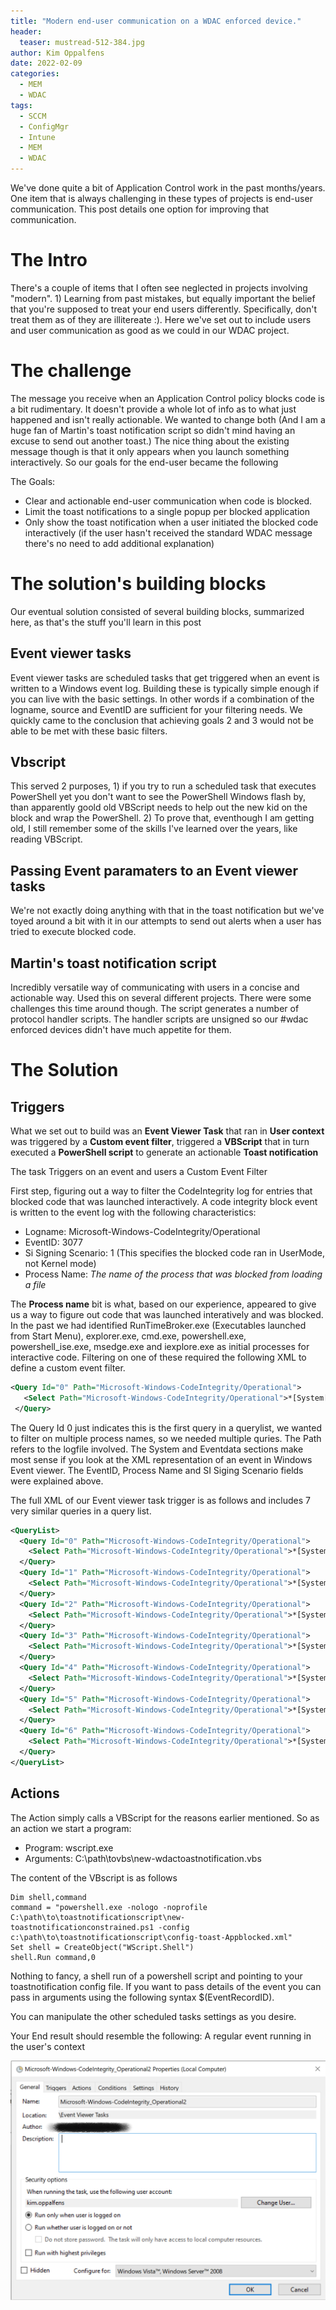 ```yaml
---
title: "Modern end-user communication on a WDAC enforced device."
header:
  teaser: mustread-512-384.jpg
author: Kim Oppalfens
date: 2022-02-09
categories:
  - MEM
  - WDAC
tags:
  - SCCM
  - ConfigMgr
  - Intune
  - MEM
  - WDAC
---
```


We've done quite a bit of Application Control work in the past months/years. One item that is always challenging in these types of projects is end-user communication. This post details one option for improving that communication.

# The Intro #
There's a couple of items that I often see neglected in projects involving "modern". 1) Learning from past mistakes, but equally important the belief that you're supposed to treat your end users differently. Specifically, don't treat them as of they are illitereate :). Here we've set out to include users and user communication as good as we could in our WDAC project.

# The challenge #
The message you receive when an Application Control policy blocks code is a bit rudimentary. It doesn't provide a whole lot of info as to what just happened and isn't really actionable. We wanted to change both (And I am a huge fan of Martin's toast notification script so didn't mind having an excuse to send out another toast.) The nice thing about the existing message though is that it only appears when you launch something interactively. So our goals for the end-user became the following

The Goals:
* Clear and actionable end-user communication when code is blocked.
* Limit the toast notifications to a single popup per blocked application
* Only show the toast notification when a user initiated the blocked code interactively (if the user hasn't received the standard WDAC message there's no need to add additional explanation)

# The solution's building blocks #
Our eventual solution consisted of several building blocks, summarized here, as that's the stuff you'll learn in this post
## Event viewer tasks
Event viewer tasks are scheduled tasks that get triggered when an event is written to a Windows event log. Building these is typically simple enough if you can live with the basic settings. In other words if a combination of the logname, source and EventID are sufficient for your filtering needs. We quickly came to the conclusion that achieving goals 2 and 3 would not be able to be met with these basic filters.

## Vbscript ##
This served 2 purposes, 1) if you try to run a scheduled task that executes PowerShell yet you don't want to see the PowerShell Windows flash by, than apparently goold old VBScript needs to help out the new kid on the block and wrap the PowerShell. 2) To prove that, eventhough I am getting old, I still remember some of the skills I've learned over the years, like reading VBScript.

## Passing Event paramaters to an Event viewer tasks
We're not exactly doing anything with that in the toast notification but we've toyed around a bit with it in our attempts to send out alerts when a user has tried to execute blocked code.

## Martin's toast notification script
Incredibly versatile way of communicating with users in a concise and actionable way. Used this on several different projects. There were some challenges this time around though. The script generates a number of protocol handler scripts. The handler scripts are unsigned so our #wdac enforced devices didn't have much appetite for them.

# The Solution #
## Triggers ##

What we set out to build was an **Event Viewer Task** that ran in **User context** was triggered by a **Custom event filter**, triggered a **VBScript** that in turn executed a **PowerShell script** to generate an actionable **Toast notification**

The task Triggers on an event and users a Custom Event Filter

First step, figuring out a way to filter the CodeIntegrity log for entries that blocked code that was launched interactively. A code integrity block event is written to the event log with the following characteristics:

* Logname: Microsoft-Windows-CodeIntegrity/Operational
* EventID: 3077
* Si Signing Scenario: 1 (This specifies the blocked code ran in UserMode, not Kernel mode)
* Process Name: *The name of the process that was blocked from loading a file*

The **Process name** bit is what, based on our experience, appeared to give us a way to figure out code that was launched interatively and was blocked. In the past we had identified RunTimeBroker.exe (Executables launched from Start Menu), explorer.exe, cmd.exe, powershell.exe, powershell_ise.exe, msedge.exe and iexplore.exe as initial processes for interactive code. Filtering on one of these required the following XML to define a custom event filter.
 ```xml 
 <Query Id="0" Path="Microsoft-Windows-CodeIntegrity/Operational">
    <Select Path="Microsoft-Windows-CodeIntegrity/Operational">*[System[EventID = 3077] and EventData[Data[@Name="SI Signing Scenario"] = 1]] and  *[EventData[Data[@Name="Process Name"] = '\Device\HarddiskVolume3\Windows\System32\RuntimeBroker.exe']]</Select>
  </Query>
  ```
The Query Id 0 just indicates this is the first query in a querylist, we wanted to filter on multiple process names, so we needed multiple quries. The Path refers to the logfile involved. The System and Eventdata sections make most sense if you look at the XML representation of an event in Windows Event viewer. The EventID, Process Name and SI Siging Scenario fields were explained above.

The full XML of our Event viewer task trigger is as follows and includes 7 very similar queries in a query list.

```xml
<QueryList>
  <Query Id="0" Path="Microsoft-Windows-CodeIntegrity/Operational">
    <Select Path="Microsoft-Windows-CodeIntegrity/Operational">*[System[EventID = 3077] and EventData[Data[@Name="SI Signing Scenario"] = 1]] and  *[EventData[Data[@Name="Process Name"] = '\Device\HarddiskVolume3\Windows\System32\RuntimeBroker.exe']]</Select>
  </Query>
  <Query Id="1" Path="Microsoft-Windows-CodeIntegrity/Operational">
    <Select Path="Microsoft-Windows-CodeIntegrity/Operational">*[System[EventID = 3077] and EventData[Data[@Name="SI Signing Scenario"] = 1]] and  *[EventData[Data[@Name="Process Name"] = '\Device\HarddiskVolume3\Windows\explorer.exe']]</Select>
  </Query>
  <Query Id="2" Path="Microsoft-Windows-CodeIntegrity/Operational">
    <Select Path="Microsoft-Windows-CodeIntegrity/Operational">*[System[EventID = 3077] and EventData[Data[@Name="SI Signing Scenario"] = 1]] and  *[EventData[Data[@Name="Process Name"] = '\Device\HarddiskVolume3\Windows\System32\cmd.exe']]</Select>
  </Query>
  <Query Id="3" Path="Microsoft-Windows-CodeIntegrity/Operational">
    <Select Path="Microsoft-Windows-CodeIntegrity/Operational">*[System[EventID = 3077] and EventData[Data[@Name="SI Signing Scenario"] = 1]] and  *[EventData[Data[@Name="Process Name"] = '\Device\HarddiskVolume3\Windows\System32\WindowsPowerShell\v1.0\powershell.exe']]</Select>
  </Query>
  <Query Id="4" Path="Microsoft-Windows-CodeIntegrity/Operational">
    <Select Path="Microsoft-Windows-CodeIntegrity/Operational">*[System[EventID = 3077] and EventData[Data[@Name="SI Signing Scenario"] = 1]] and  *[EventData[Data[@Name="Process Name"] = '\Device\HarddiskVolume3\Windows\System32\WindowsPowerShell\v1.0\powershell_ise.exe']]</Select>
  </Query>
  <Query Id="5" Path="Microsoft-Windows-CodeIntegrity/Operational">
    <Select Path="Microsoft-Windows-CodeIntegrity/Operational">*[System[EventID = 3077] and EventData[Data[@Name="SI Signing Scenario"] = 1]] and  *[EventData[Data[@Name="Process Name"] = '\Device\HarddiskVolume3\Program Files (x86)\Microsoft\Edge\Application\msedge.exe']]</Select>
  </Query>
  <Query Id="6" Path="Microsoft-Windows-CodeIntegrity/Operational">
    <Select Path="Microsoft-Windows-CodeIntegrity/Operational">*[System[EventID = 3077] and EventData[Data[@Name="SI Signing Scenario"] = 1]] and  *[EventData[Data[@Name="Process Name"] = '\Device\HarddiskVolume3\Program Files\Internet Explorer\iexplore.exe']]</Select>
  </Query>
</QueryList>
```

## Actions ##
The Action simply calls a VBScript for the reasons earlier mentioned. So as an action we start a program:
* Program: wscript.exe
* Arguments: C:\path\tovbs\new-wdactoastnotification.vbs

The content of the VBscript is as follows
```vbnet
Dim shell,command
command = "powershell.exe -nologo -noprofile C:\path\to\toastnotificationscript\new-toastnotificationconstrained.ps1 -config c:\path\to\toastnotificationscript\config-toast-Appblocked.xml"
Set shell = CreateObject("WScript.Shell")
shell.Run command,0
```
Nothing to fancy, a shell run of a powershell script and pointing to your toastnotification config file. If you want to pass details of the event you can pass in arguments using the following syntax $(EventRecordID).

You can manipulate the other scheduled tasks settings as you desire.

Your End result should resemble the following:
A regular event running in the user's context

![General Tab](/images/WDACEventTask01.png)



















